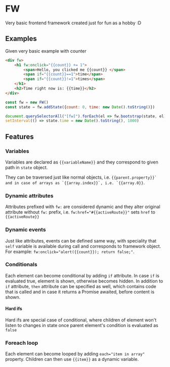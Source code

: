 # FW

Very basic frontend framework created just for fun as a hobby :D

## Examples
Given very basic example with counter
```html
<div fw>
    <h1 fw:onclick="{{count}} += 1">
        <span>Hello, you clicked me {{count}} </span>
        <span if="{{count}}==1">time</span>
        <span if="{{count}}!=1">times</span>
    </h1>
    <h2>Time right now is: {{time}}</h2>
</div>
```

```javascript
const fw = new FW()
const state = fw.addState({count: 0, time: new Date().toString()})

document.querySelectorAll("[fw]").forEach(el => fw.bootstrap(state, el))
setInterval(() => state.time = new Date().toString(), 1000)
```

## Features

### Variables
Variables are declared as `{{variableName}}` and they correspond to given path in `state` object.

They can be traversed just like normal objects, i.e. ``{{parent.property}}` and in case of arrays as `{{array.index}}`, i.e. `{{array.0}}``.

### Dynamic attributes
Attributes prefixed with `fw:` are considered dynamic and they alter original attribute without `fw:` prefix, i.e. `fw:href="#{{activeRoute}}"` sets `href` to `{{activeRoute}}`

### Dynamic events
Just like attributes, events can be defined same way, with speciality that `self` variable is available during call and corresponds to framework object. For example: `fw:onclick="alert({{count}}); return false;"`.

### Conditionals
Each element can become conditional by adding `if` attribute. In case `if` is evaluated true, element is shown, otherwise becomes hidden. In addition to `if` attribute, `then` attribute can be specified as well, which contains code that is called and in case it returns a Promise awaited, before content is shown.

#### Hard ifs
Hard ifs are special case of conditional, where children of element won't listen to changes in state once parent element's condition is evaluated as `false`

### Foreach loop
Each element can become looped by adding `each="item in array"` property. Children can then use `{{item}}` as a dynamic variable.